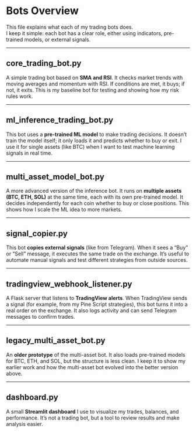 # Bots Overview

This file explains what each of my trading bots does.  
I keep it simple: each bot has a clear role, either using indicators, pre-trained models, or external signals.

---

## core_trading_bot.py
A simple trading bot based on **SMA and RSI**. It checks market trends with moving averages and momentum with RSI. If conditions are met, it buys; if not, it exits. This is my baseline bot for testing and showing how my risk rules work.

---

## ml_inference_trading_bot.py
This bot uses a **pre-trained ML model** to make trading decisions. It doesn’t train the model itself; it only loads it and predicts whether to buy or exit. I use it for single assets (like BTC) when I want to test machine learning signals in real time.

---

## multi_asset_model_bot.py
A more advanced version of the inference bot. It runs on **multiple assets (BTC, ETH, SOL)** at the same time, each with its own pre-trained model. It decides independently for each coin whether to buy or close positions. This shows how I scale the ML idea to more markets.

---

## signal_copier.py
This bot **copies external signals** (like from Telegram). When it sees a “Buy” or “Sell” message, it executes the same trade on the exchange. It’s useful to automate manual signals and test different strategies from outside sources.

---

## tradingview_webhook_listener.py
A Flask server that listens to **TradingView alerts**. When TradingView sends a signal (for example, from my Pine Script strategies), this bot turns it into a real order on the exchange. It also logs activity and can send Telegram messages to confirm trades.

---

## legacy_multi_asset_bot.py
An **older prototype** of the multi-asset bot. It also loads pre-trained models for BTC, ETH, and SOL, but the structure is less clean. I keep it to show my earlier work and how the multi-asset bot evolved into the better version above.

---

## dashboard.py
A small **Streamlit dashboard** I use to visualize my trades, balances, and performance. It’s not a trading bot, but a tool to review results and make analysis easier.

